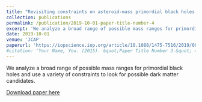 ```yaml
---
title: "Revisiting constraints on asteroid-mass primordial black holes as dark matter candidates"
collection: publications
permalink: /publication/2019-10-01-paper-title-number-4
excerpt: 'We analyze a broad range of possible mass ranges for primordial black holes and use a variety of constraints to look for possible dark matter candidates.'
date: 2019-10-01
venue: 'JCAP'
paperurl: 'https://iopscience.iop.org/article/10.1088/1475-7516/2019/08/031/pdf'
#citation: 'Your Name, You. (2015). &quot;Paper Title Number 3.&quot; <i>Journal 1</i>. 1(3).'
---
```

We analyze a broad range of possible mass ranges for primordial black holes and use a variety of constraints to look for possible dark matter candidates.

[Download paper here](https://iopscience.iop.org/article/10.1088/1475-7516/2019/08/031/pdf)

<!-- Recommended citation: Your Name, You. (2015). "Paper Title Number 3." <i>Journal 1</i>. 1(3). -->